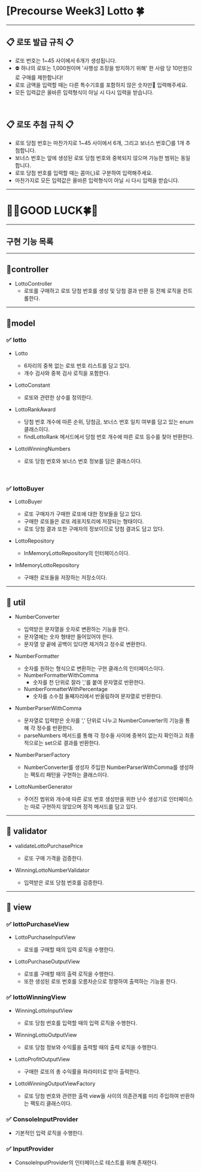 # [Precourse Week3] Lotto 🍀
---

## 📋 로또 발급 규칙 📋
- 로또 번호는 1~45 사이에서 6개가 생성됩니다.
- ⛔️ 하나의 로또는 1,000원이며 '사행성 조장을 방지하기 위해' 한 사람 당 10만원으로 구매를 제한합니다!
- 로또 금액을 입력할 때는 다른 특수기호를 포함하지 않은 숫자만🔢 입력해주세요.
- 모든 입력값은 올바른 입력형식이 아닐 시 다시 입력을 받습니다.

<br>

## 📋 로또 추첨 규칙 📋
- 로또 당첨 번호는 마찬가지로 1~45 사이에서 6개, 그리고 보너스 번호〇를 1개 추첨합니다.
- 보너스 번호는 앞에 생성된 로또 당첨 번호와 중복되지 않으며 가능한 범위는 동일합니다.
- 로또 당첨 번호를 입력할 때는 콤마(,)로 구분하여 입력해주세요.
- 마찬가지로 모든 입력값은 올바른 입력형식이 아닐 시 다시 입력을 받습니다.


---

# 🎱🍀GOOD LUCK🍀🎱

---

##  구현 기능 목록

---
## 🎱controller
- LottoController
  - 로또를 구매하고 로또 당첨 번호를 생성 및 당첨 결과 반환 등 전체 로직을 컨트롤한다.

---
## 🎱model
### ✅ lotto
- Lotto
  - 6자리의 중복 없는 로또 번호 리스트를 담고 있다.
  - 개수 검사와 중복 검사 로직을 포함한다.

- LottoConstant
  - 로또와 관련한 상수를 정의한다.

- LottoRankAward
  - 당첨 번호 개수에 따른 순위, 당첨금, 보너스 번호 일치 여부를 담고 있는 enum 클래스이다.
  - findLottoRank 메서드에서 당첨 번호 개수에 따른 로또 등수를 찾아 반환한다.

- LottoWinningNumbers
  - 로또 당첨 번호와 보너스 번호 정보를 담은 클래스이다.

<br>

### ✅ lottoBuyer
- LottoBuyer
  - 로또 구매자가 구매한 로또에 대한 정보들을 담고 있다.
  - 구매한 로또들은 로또 레포지토리에 저장되는 형태이다.
  - 로또 당첨 결과 또한 구매자의 정보이므로 당첨 결과도 담고 있다.

- LottoRepository
  - InMemoryLottoRepository의 인터페이스이다.

- InMemoryLottoRepository
  - 구매한 로또들을 저장하는 저장소이다.

---
## 🎱 util
- NumberConverter
  - 입력받은 문자열을 숫자로 변환하는 기능을 한다.
  - 문자열에는 숫자 형태만 들어있어야 한다.
  - 문자열 양 끝에 공백이 있다면 제거하고 정수로 변환한다.

- NumberFormatter
  - 숫자를 원하는 형식으로 변환하는 구현 클래스의 인터페이스이다.
  - NumberFormatterWithComma
    - 숫자를 천 단위로 잘라 ','를 붙여 문자열로 반환한다.
  - NumberFormatterWithPercentage
    - 숫자를 소수점 둘째자리에서 반올림하여 문자열로 반환한다.

- NumberParserWithComma
  - 문자열로 입력받은 숫자를 ',' 단위로 나누고 NumberConverter의 기능을 통해 각 정수를 반환한다.
  - parseNumbers 메서드를 통해 각 정수들 사이에 중복이 없는지 확인하고 최종적으로는 set으로 결과를 반환한다.

- NumberParserFactory
  - NumberConverter를 생성자 주입한 NumberParserWithComma를 생성하는 팩토리 패턴을 구현하는 클래스이다.

- LottoNumberGenerator
  - 주어진 범위와 개수에 따른 로또 번호 생성만을 위한 난수 생성기로 인터페이스는 따로 구현하지 않았으며 정적 메서드를 담고 있다.

---
## 🎱 validator
- validateLottoPurchasePrice
  - 로또 구매 가격을 검증한다.

- WinningLottoNumberValidator
  - 입력받은 로또 당첨 번호를 검증한다.

---
## 🎱 view
### ✅ lottoPurchaseView
- LottoPurchaseInputView
  - 로또를 구매할 때의 입력 로직을 수행한다.

- LottoPurchaseOutputView
    - 로또를 구매할 때의 출력 로직을 수행한다.
    - 또한 생성된 로또 번호를 오름차순으로 정렬하여 출력하는 기능을 한다.

### ✅ lottoWinningView
- WinningLottoInputView
  - 로또 당첨 번호를 입력할 때의 입력 로직을 수행한다.

- WinningLottoOutputView
    - 로또 당첨 정보와 수익률을 출력할 때의 출력 로직을 수행한다.

- LottoProfitOutputView
  - 구매한 로또의 총 수익률을 파라미터로 받아 출력한다.

- LottoWinningOutputViewFactory
  - 로또 당첨 번호와 관련한 출력 view들 사이의 의존관계를 미리 주입하여 반환하는 팩토리 클래스이다.


### ✅ ConsoleInputProvider
  - 기본적인 입력 로직을 수행한다.

### ✅ InputProvider
  - ConsoleInputProvider의 인터페이스로 테스트를 위해 존재한다.



